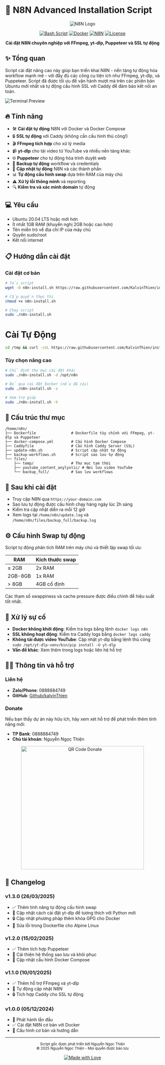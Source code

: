 # 🚀 N8N Advanced Installation Script

<div align="center">

![N8N Logo](https://n8n.io/favicon.ico) 

[![Bash Script](https://img.shields.io/badge/bash-script-brightgreen.svg)](https://www.gnu.org/software/bash/)
[![Docker](https://img.shields.io/badge/Docker-Ready-blue.svg)](https://www.docker.com/)
[![N8N](https://img.shields.io/badge/N8N-Workflow%20Automation-orange.svg)](https://n8n.io/)
[![License](https://img.shields.io/badge/license-MIT-green.svg)](LICENSE)

**Cài đặt N8N chuyên nghiệp với FFmpeg, yt-dlp, Puppeteer và SSL tự động**

</div>

## ✨ Tổng quan

Script cài đặt nâng cao này giúp bạn triển khai N8N - nền tảng tự động hóa workflow mạnh mẽ - với đầy đủ các công cụ tiện ích như FFmpeg, yt-dlp, và Puppeteer. Script đã được tối ưu để vận hành mượt mà trên các phiên bản Ubuntu mới nhất và tự động cấu hình SSL với Caddy để đảm bảo kết nối an toàn.

![Terminal Preview](https://raw.githubusercontent.com/n8n-io/n8n/master/assets/n8n-screenshot.png)

## 🔥 Tính năng

- 🛠️ **Cài đặt tự động** N8N với Docker và Docker Compose
- 🔒 **SSL tự động** với Caddy (không cần cấu hình thủ công!)
- 🎬 **FFmpeg tích hợp** cho xử lý media
- 📹 **yt-dlp** cho tải video từ YouTube và nhiều nền tảng khác
- 🌐 **Puppeteer** cho tự động hóa trình duyệt web
- 💾 **Backup tự động** workflow và credentials
- 🔄 **Cập nhật tự động** N8N và các thành phần
- 📊 **Tự động cấu hình swap** dựa trên RAM của máy chủ
- ⚠️ **Xử lý lỗi thông minh** và reporting
- 🔍 **Kiểm tra và xác minh domain** tự động

## 💻 Yêu cầu

- Ubuntu 20.04 LTS hoặc mới hơn
- Ít nhất 1GB RAM (khuyến nghị 2GB hoặc cao hơn)
- Tên miền trỏ về địa chỉ IP của máy chủ
- Quyền sudo/root
- Kết nối internet

## 📋 Hướng dẫn cài đặt

### Cài đặt cơ bản

```bash
# Tải script
wget -O n8n-install.sh https://raw.githubusercontent.com/KalvinThien/install-n8n-ffmpeg/main/auto_cai_dat_n8n.sh

# Cấp quyền thực thi
chmod +x n8n-install.sh

# Chạy script
sudo ./n8n-install.sh
```
# Cài Tự Động
```bash
cd /tmp && curl -sSL https://raw.githubusercontent.com/KalvinThien/install-n8n-ffmpeg/main/auto_cai_dat_n8n.sh | tr -d '\r' > install_n8n.sh && chmod +x install_n8n.sh && sudo bash install_n8n.sh
```
### Tùy chọn nâng cao

```bash
# Chỉ định thư mục cài đặt khác
sudo ./n8n-install.sh -d /opt/n8n

# Bỏ qua cài đặt Docker (nếu đã cài)
sudo ./n8n-install.sh -s

# Xem trợ giúp
sudo ./n8n-install.sh -h
```

## 🔧 Cấu trúc thư mục

```
/home/n8n/
├── Dockerfile                # Dockerfile tùy chỉnh với FFmpeg, yt-dlp và Puppeteer
├── docker-compose.yml        # Cấu hình Docker Compose
├── Caddyfile                 # Cấu hình Caddy Server (SSL)
├── update-n8n.sh             # Script cập nhật tự động
├── backup-workflows.sh       # Script sao lưu tự động
└── files/
    ├── temp/                 # Thư mục tạm thời
    ├── youtube_content_anylystic/ # Nơi lưu video YouTube  
    └── backup_full/          # Sao lưu workflows
```

## 📌 Sau khi cài đặt

- Truy cập N8N qua `https://your-domain.com`
- Sao lưu tự động được cấu hình chạy hàng ngày lúc 2h sáng
- Kiểm tra cập nhật diễn ra mỗi 12 giờ 
- Xem logs tại `/home/n8n/update.log` và `/home/n8n/files/backup_full/backup.log`

## ⚙️ Cấu hình Swap tự động 

Script tự động phân tích RAM trên máy chủ và thiết lập swap tối ưu:

| RAM | Kích thước swap |
|-----|-----------------|
| ≤ 2GB | 2x RAM |
| 2GB-8GB | 1x RAM |
| > 8GB | 4GB cố định |

Các tham số swappiness và cache pressure được điều chỉnh để hiệu suất tốt nhất.

## 🚨 Xử lý sự cố

- **Docker không khởi động**: Kiểm tra logs bằng lệnh `docker logs n8n`
- **SSL không hoạt động**: Kiểm tra Caddy logs bằng `docker logs caddy`
- **Không tải được video YouTube**: Cập nhật yt-dlp bằng lệnh thủ công `sudo /opt/yt-dlp-venv/bin/pip install -U yt-dlp`
- **Vấn đề khác**: Xem thêm trong logs hoặc liên hệ hỗ trợ

## 👨‍💻 Thông tin và hỗ trợ

### Liên hệ

- **Zalo/Phone**: 0888884749
- **GitHub**: [Github/kalvinThien](https://github.com/KalvinThien)

### Donate

Nếu bạn thấy dự án này hữu ích, hãy xem xét hỗ trợ để phát triển thêm tính năng mới:

- **TP Bank**: 0888884749
- **Chủ tài khoản**: Nguyễn Ngọc Thiện

<div align="center">
  <img src="https://github.com/KalvinThien/install-n8n-ffmpeg/blob/main/qrcode.png?raw=true" alt="QR Code Donate" width="400">
</div>

## 📝 Changelog

### v1.3.0 (26/03/2025)
- ✅ Thêm tính năng tự động cấu hình swap
- 🔄 Cập nhật cách cài đặt yt-dlp để tương thích với Python mới
- 🔒 Cập nhật phương pháp thêm khóa GPG cho Docker
- 🐛 Sửa lỗi trong Dockerfile cho Alpine Linux

### v1.2.0 (15/02/2025)
- ✅ Thêm tích hợp Puppeteer
- 🔄 Cải thiện hệ thống sao lưu và khôi phục
- 🔧 Cập nhật cấu hình Docker Compose

### v1.1.0 (10/01/2025)
- ✅ Thêm hỗ trợ FFmpeg và yt-dlp
- 🔄 Tự động cập nhật N8N
- 🔒 Tích hợp Caddy cho SSL tự động

### v1.0.0 (05/12/2024)
- 🚀 Phát hành lần đầu
- ✅ Cài đặt N8N cơ bản với Docker
- 🔧 Cấu hình cơ bản và hướng dẫn

---

<div align="center">
  <p>
    <sub>Script gốc được phát triển bởi Nguyễn Ngọc Thiện</sub><br>
    <sub>© 2025 Nguyễn Ngọc Thiện - Mọi quyền được bảo lưu</sub>
  </p>
  
  [![Made with Love](https://img.shields.io/badge/Made%20with-❤️-red.svg)](https://github.com/your-username)
</div>
